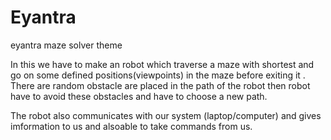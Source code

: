 # Eyantra

eyantra maze solver theme

In this we have to make an robot which traverse a maze with shortest  and go on some defined positions(viewpoints) in the maze before exiting it . 
There are random obstacle are placed in the path of the robot then robot have to avoid these obstacles and have to choose a new path.

The robot also communicates with our system (laptop/computer) and gives imformation to us and alsoable to take commands from us.
